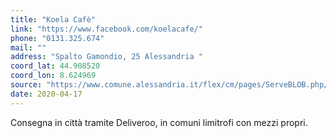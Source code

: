 ```yaml
---
title: "Koela Cafè"
link: "https://www.facebook.com/koelacafe/"
phone: "0131.325.674"
mail: ""
address: "Spalto Gamondio, 25 Alessandria "
coord_lat: 44.908520
coord_lon: 8.624969
source: "https://www.comune.alessandria.it/flex/cm/pages/ServeBLOB.php/L/IT/IDPagina/2069"
date: 2020-04-17
---
```


Consegna in città tramite Deliveroo, in comuni limitrofi con mezzi propri.